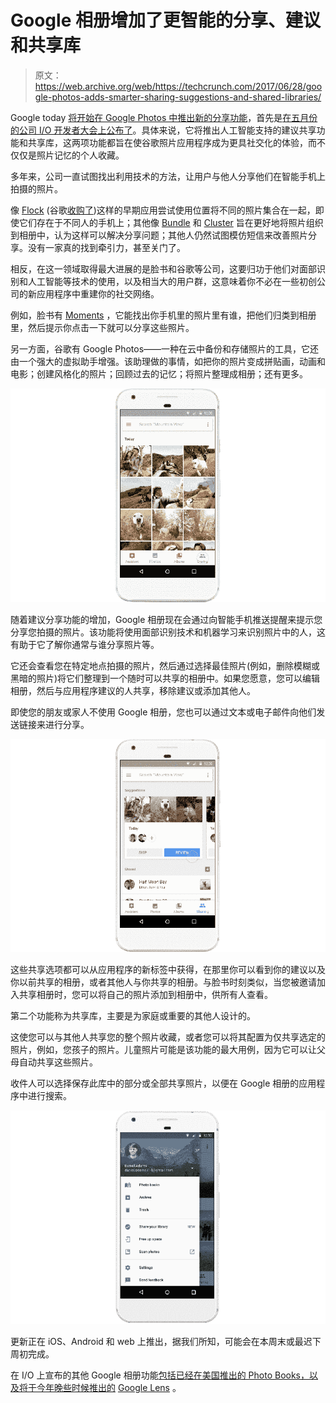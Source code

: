 # Google 相册增加了更智能的分享、建议和共享库

> 原文：<https://web.archive.org/web/https://techcrunch.com/2017/06/28/google-photos-adds-smarter-sharing-suggestions-and-shared-libraries/>

Google today [将开始在 Google Photos 中推出新的分享功能](https://web.archive.org/web/20230321223649/https://www.blog.google/products/photos/give-and-get-photos-you-care-about/)，首先是[在五月份的公司 I/O 开发者大会上公布了](https://web.archive.org/web/20230321223649/https://techcrunch.com/2017/05/17/google-photos-upgraded-with-new-sharing-features-photo-books-and-google-lens/)。具体来说，它将推出人工智能支持的建议共享功能和共享库，这两项功能都旨在使谷歌照片应用程序成为更具社交化的体验，而不仅仅是照片记忆的个人收藏。

多年来，公司一直试图找出利用技术的方法，让用户与他人分享他们在智能手机上拍摄的照片。

像 [Flock](https://web.archive.org/web/20230321223649/https://techcrunch.com/2012/07/26/bump-flock/) (谷歌[收购了](https://web.archive.org/web/20230321223649/http://blog.bu.mp/post/71781606704/all-good-things))这样的早期应用尝试使用位置将不同的照片集合在一起，即使它们存在于不同人的手机上；其他像 [Bundle](https://web.archive.org/web/20230321223649/https://techcrunch.com/2015/05/26/bundles-new-app-automatically-organizes-photos-for-you/) 和 [Cluster](https://web.archive.org/web/20230321223649/https://techcrunch.com/2013/02/27/what-a-cluster/) 旨在更好地将照片组织到相册中，认为这样可以解决分享问题；其他人仍然试图模仿短信来改善照片分享。没有一家真的找到牵引力，甚至关门了。

相反，在这一领域取得最大进展的是脸书和谷歌等公司，这要归功于他们对面部识别和人工智能等技术的使用，以及相当大的用户群，这意味着你不必在一些初创公司的新应用程序中重建你的社交网络。

例如，脸书有 [Moments](https://web.archive.org/web/20230321223649/https://techcrunch.com/2016/09/09/facebook-photo-sharing-app-moments-expands-to-web-adds-support-for-full-res-photos/) ，它能找出你手机里的照片里有谁，把他们归类到相册里，然后提示你点击一下就可以分享这些照片。

另一方面，谷歌有 Google Photos——一种在云中备份和存储照片的工具，它还由一个强大的虚拟助手增强。该助理做的事情，如把你的照片变成拼贴画，动画和电影；创建风格化的照片；回顾过去的记忆；将照片整理成相册；还有更多。

![](img/fba15ed7645b3ca9ee0a3eb060febdab.png)

随着建议分享功能的增加，Google 相册现在会通过向智能手机推送提醒来提示您分享您拍摄的照片。该功能将使用面部识别技术和机器学习来识别照片中的人，这有助于它了解你通常与谁分享照片等。

它还会查看您在特定地点拍摄的照片，然后通过选择最佳照片(例如，删除模糊或黑暗的照片)将它们整理到一个随时可以共享的相册中。如果您愿意，您可以编辑相册，然后与应用程序建议的人共享，移除建议或添加其他人。

即使您的朋友或家人不使用 Google 相册，您也可以通过文本或电子邮件向他们发送链接来进行分享。

![](img/7ab5283f6a7f6cb0e31db6a28c19b491.png)

这些共享选项都可以从应用程序的新标签中获得，在那里你可以看到你的建议以及你以前共享的相册，或者其他人与你共享的相册。与脸书时刻类似，当您被邀请加入共享相册时，您可以将自己的照片添加到相册中，供所有人查看。

第二个功能称为共享库，主要是为家庭或重要的其他人设计的。

这使您可以与其他人共享您的整个照片收藏，或者您可以将其配置为仅共享选定的照片，例如，您孩子的照片。儿童照片可能是该功能的最大用例，因为它可以让父母自动共享这些照片。

收件人可以选择保存此库中的部分或全部共享照片，以便在 Google 相册的应用程序中进行搜索。

![](img/92ab4792fb66244c1e9a597a402abfcd.png)

更新正在 iOS、Android 和 web 上推出，据我们所知，可能会在本周末或最迟下周初完成。

在 I/O 上宣布的其他 Google 相册功能[包括已经在美国推出的 Photo Books，以及将于今年晚些时候推出的](https://web.archive.org/web/20230321223649/https://techcrunch.com/2017/05/17/google-photos-upgraded-with-new-sharing-features-photo-books-and-google-lens/) [Google Lens](https://web.archive.org/web/20230321223649/https://techcrunch.com/2017/05/17/google-lens-will-let-smartphone-cameras-understand-what-they-see-and-take-action/) 。